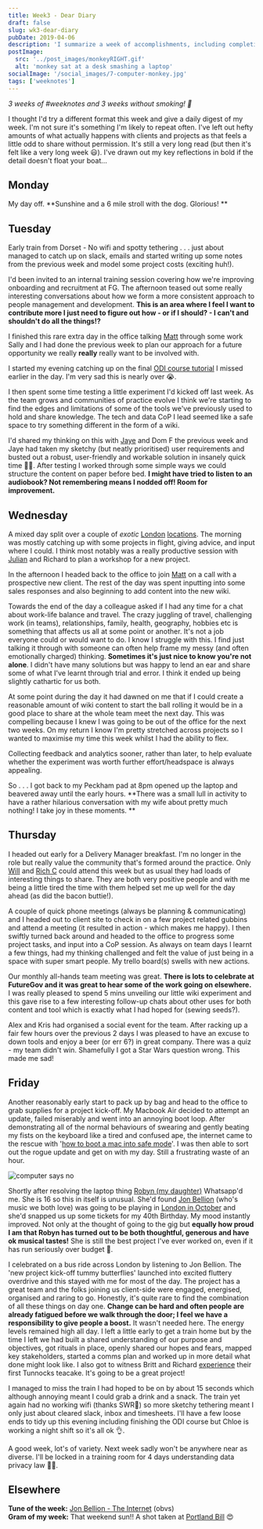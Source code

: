 ```yaml
---
title: Week3 - Dear Diary
draft: false
slug: wk3-dear-diary
pubDate: 2019-04-06
description: 'I summarize a week of accomplishments, including completing an ODI course and learning about GDPR.'
postImage:
  src: '../post_images/monkeyRIGHT.gif'
  alt: 'monkey sat at a desk smashing a laptop'
socialImage: '/social_images/7-computer-monkey.jpg'
tags: ['weeknotes']
---
```


_3 weeks of #weeknotes and 3 weeks without smoking! 🎉_

I thought I'd try a different format this week and give a daily digest of my week. I'm not sure it's something I'm likely to repeat often. I've left out hefty amounts of what actually happens with clients and projects as that feels a little odd to share without permission. It's still a very long read (but then it's felt like a very long week 😃). I've drawn out my key reflections in bold if the detail doesn't float your boat...

## Monday

My day off. **Sunshine and a 6 mile stroll with the dog. Glorious! **

## Tuesday

Early train from Dorset - No wifi and spotty tethering . . . just about managed to catch up on slack, emails and started writing up some notes from the previous week and model some project costs (exciting huh!).

I'd been invited to an internal training session covering how we're improving onboarding and recruitment at FG. The afternoon teased out some really interesting conversations about how we form a more consistent approach to people management and development. **This is an area where I feel I want to contribute more I just need to figure out how - or if I should? - I can't and shouldn't do all the things!?**

I finished this rare extra day in the office talking [Matt](https://twitter.com/Skinner_M) through some work Sally and I had done the previous week to plan our approach for a future opportunity we really **really** really want to be involved with.

I started my evening catching up on the final [ODI course tutorial](https://theodi.org/events/courses/) I missed earlier in the day. I'm very sad this is nearly over 😭.

I then spent some time testing a little experiment I'd kicked off last week. As the team grows and communities of practice evolve I think we're starting to find the edges and limitations of some of the tools we've previously used to hold and share knowledge. The tech and data CoP I lead seemed like a safe space to try something different in the form of a wiki.

I'd shared my thinking on this with [Jaye](https://twitter.com/dinosaurenby) and Dom F the previous week and Jaye had taken my sketchy (but neatly prioritised) user requirements and busted out a robust, user-friendly and workable solution in insanely quick time 💪😍. After testing I worked through some simple ways we could structure the content on paper before bed. **I might have tried to listen to an audiobook? Not remembering means I nodded off! Room for improvement.**

## Wednesday

A mixed day split over a couple of _exotic_ [London](https://en.wikipedia.org/wiki/Windsor_House,_London) [locations](https://www.google.co.uk/maps/place/FutureGov/@51.5047802,-0.0883868,15z/data=!4m5!3m4!1s0x0:0xcf4b29ffe0dfab16!8m2!3d51.5047802!4d-0.0883868). The morning was mostly catching up with some projects in flight, giving advice, and input where I could. I think most notably was a really productive session with [Julian](https://twitter.com/Julesequity) and Richard to plan a workshop for a new project.

In the afternoon I headed back to the office to join [Matt](https://twitter.com/Skinner_M) on a call with a prospective new client. The rest of the day was spent inputting into some sales responses and also beginning to add content into the new wiki.

Towards the end of the day a colleague asked if I had any time for a chat about work-life balance and travel. The crazy juggling of travel, challenging work (in teams), relationships, family, health, geography, hobbies etc is something that affects us all at some point or another. It's not a job everyone could or would want to do. I know I struggle with this. I find just talking it through with someone can often help frame my messy (and often emotionally charged) thinking. **Sometimes it's just nice to know you're not alone**. I didn't have many solutions but was happy to lend an ear and share some of what I've learnt through trial and error. I think it ended up being slightly cathartic for us both.

At some point during the day it had dawned on me that if I could create a reasonable amount of wiki content to start the ball rolling it would be in a good place to share at the whole team meet the next day. This was compelling because I knew I was going to be out of the office for the next two weeks. On my return I know I'm pretty stretched across projects so I wanted to maximise my time this week whilst I had the ability to flex.

Collecting feedback and analytics sooner, rather than later, to help evaluate whether the experiment was worth further effort/headspace is always appealing.

So . . . I got back to my Peckham pad at 8pm opened up the laptop and beavered away until the early hours. **There was a small lull in activity to have a rather hilarious conversation with my wife about pretty much nothing! I take joy in these moments. **

## Thursday

I headed out early for a Delivery Manager breakfast. I'm no longer in the role but really value the community that's formed around the practice. Only [Will](https://twitter.com/WReddin) and [Rich C](https://twitter.com/RichJanCassidy) could attend this week but as usual they had loads of interesting things to share. They are both very positive people and with me being a little tired the time with them helped set me up well for the day ahead (as did the bacon buttie!).

A couple of quick phone meetings (always be planning & communicating) and I headed out to client site to check in on a few project related gubbins and attend a meeting (it resulted in action - which makes me happy). I then swiftly turned back around and headed to the office to progress some project tasks, and input into a CoP session. As always on team days I learnt a few things, had my thinking challenged and felt the value of just being in a space with super smart people. My trello board(s) swells with new actions.

Our monthly all-hands team meeting was great. **There is lots to celebrate at FutureGov and it was great to hear some of the work going on elsewhere.** I was really pleased to spend 5 mins unveiling our little wiki experiment and this gave rise to a few interesting follow-up chats about other uses for both content and tool which is exactly what I had hoped for (sewing seeds?).

Alex and Kris had organised a social event for the team. After racking up a fair few hours over the previous 2 days I was pleased to have an excuse to down tools and enjoy a beer (or err 6?) in great company. There was a quiz - my team didn't win. Shamefully I got a Star Wars question wrong. This made me sad!

## Friday

Another reasonably early start to pack up by bag and head to the office to grab supplies for a project kick-off. My Macbook Air decided to attempt an update, failed miserably and went into an annoying boot loop. After demonstrating all of the normal behaviours of swearing and gently beating my fists on the keyboard like a tired and confused ape, the internet came to the rescue with '[how to boot a mac into safe mode](https://www.google.com/search?q=how+to+boot+a+mac+into+safe+mode&rlz=1C5CHFA_enGB814GB814&oq=how+to+boot+a+mac+into+safe+mode&aqs=chrome..69i57j0l5.6606j0j4&sourceid=chrome&ie=UTF-8)'. I was then able to sort out the rogue update and get on with my day. Still a frustrating waste of an hour.

![computer says no](../post_images/monkeyRIGHT.gif)

Shortly after resolving the laptop thing [Robyn (my daughter)](https://www.instagram.com/sleepyrobyn/?hl=en) Whatsapp'd me. She is 16 so this in itself is unusual. She'd found [Jon Bellion](http://www.jonbellion.com/) (who's music we both love) was going to be playing in [London in October](https://www.roundhouse.org.uk/whats-on/2019/jon-bellion/) and she'd snapped us up some tickets for my 40th Birthday. My mood instantly improved. Not only at the thought of going to the gig but **equally how proud I am that Robyn has turned out to be both thoughtful, generous and have ok musical tastes!** She is still the best project I've ever worked on, even if it has run seriously over budget 🤪.

I celebrated on a bus ride across London by listening to Jon Bellion. The 'new project kick-off tummy butterflies' launched into excited fluttery overdrive and this stayed with me for most of the day. The project has a great team and the folks joining us client-side were engaged, energised, organised and raring to go. Honestly, it's quite rare to find the combination of all these things on day one. **Change can be hard and often people are already fatigued before we walk through the door; I feel we have a responsibility to give people a boost.** It wasn't needed here. The energy levels remained high all day. I left a little early to get a train home but by the time I left we had built a shared understanding of our purpose and objectives, got rituals in place, openly shared our hopes and fears, mapped key stakeholders, started a comms plan and worked up in more detail what done might look like. I also got to witness Britt and Richard [experience](https://www.instagram.com/p/Bv495oMgIZS/) their first Tunnocks teacake. It's going to be a great project!

I managed to miss the train I had hoped to be on by about 15 seconds which although annoying meant I could grab a drink and a snack. The train yet again had no working wifi (thanks SWR🖕) so more sketchy tethering meant I only just about cleared slack, inbox and timesheets. I'll have a few loose ends to tidy up this evening including finishing the ODI course but Chloe is working a night shift so it's all ok 👌.

A good week, lot's of variety. Next week sadly won't be anywhere near as diverse. I'll be locked in a training room for 4 days understanding data privacy law 😬🤓.

## Elsewhere

**Tune of the week:** [Jon Bellion - The Internet](https://www.youtube.com/watch?v=W936TWjKZBQ) (obvs)  
**Gram of my week:** That weekend sun!! A shot taken at [Portland Bill](https://www.instagram.com/p/Bvo5ybDA7ZV/) 😍
